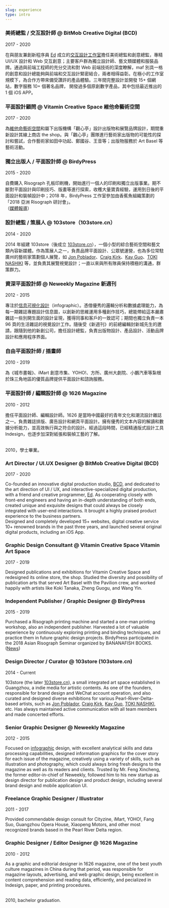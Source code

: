 ```yaml
---
slug: experience
type: intro
---
```


### 美術總監 / 交互設計師 @ BitMob Creative Digital (BCD)

2017 - 2020

在與朋友兼創新程序員 [Ed](https://edlee.me/) 成立的[交互設計工作室](https://www.bitmob.cc/)擔任美術總監和創意總監，專精 UI/UX 設計和 Web 交互創意；主要客戶群為獨立設計師、藝文類媒體和服裝品牌。通過與前端工程師的充分交流和對 Web 前端技術的深度瞭解，maf 別具一格的創意和設計總能夠與前端和交互設計緊密結合，兩者相得益彰。在極小的工作室規模下，為合作方帶來備受讚許的產品體驗。三年間完整設計並開發 15+ 個網站，數字服務 10+ 個著名品牌， 開發過多個原創數字產品，其中包括最近推出的 1 個 iOS APP。

### 平面設計顧問 @ Vitamin Creative Space 維他命藝術空間

2017 - 2020

為[維他命藝術空間](http://www.vitamincreativespace.art/cn/)和屬下出版機構「觀心亭」設計出版物和展覽品牌設計，期間重新設計其線上商店 the shop。與「觀心亭」團隊進行藝術家出版物的可能性的探討和嘗試，合作藝術家如田中功起、鄭國谷、王音等；出版物服務於 Art Basel 等藝術活動。

### 獨立出版人 / 平面設計師 @ BirdyPress

2015 - 2020

自費購入 Risograph 孔板印刷機，開始進行一個人的印刷和獨立出版事業。期不斷對平面設計與印刷技巧、版畫等進行探索，收穫大量寶貴經驗，運用到日後的平面設計和裝幀設計中；2018 年，BirdyPress 工作室參加由香蕉魚組織策劃的「2018 亞洲 Risograph 研討會」。<br/>（[媒體報導](https://read01.com/zh-hk/kEmm6o4.html)）

### 設計總監 / 策展人 @ 103store（103store.cn）

2014 - 2020

2014 年組建 103store（後成立 [103store.cn](https://103store.cn/)），一個小型的綜合藝術空間和藝文類內容新媒體。作為策展人之一，負責品牌平面設計、公眾號運營，也為多位常駐廣州的藝術家策劃個人展覽，如 [Jon Poblador](https://maf-works.com/work/jon-pobladors-visible-meditation-exhibition-vi)、[Craig Kirk](https://maf-works.com/work/craig-kirks-street-cartoon-exhibition-vi)、[Kay Guo](https://maf-works.com/work/a-pile-of-shit-another-type-of-jewellery-vi)、[TOKI NASHIKI](https://maf-works.com/work/from-earth-pottery-exhibition-vi) 等，並負責其展覽視覺設計；一直以來與所有隊員保持積極的溝通，群策群力。

### 資深平面設計師 @ Neweekly Magazine 新週刊

2012 - 2015

專注於[信息可視化設計](https://maf-works.com/work/infographic-collection-1)（infographic）。憑借優秀的邏輯分析和數據處理能力，為每一期雜誌專題設計信息圖，以創新的思維運用多種創作技巧，總能帶給這本嚴肅雜誌一些別開生面的設計呈現，獲得同事和客戶的一致認可；期間也獨立負責一本 96 頁的生活雜誌的視覺設計工作。隨後受《新週刊》的前總編輯封新城先生的邀請，跟隨到他的新創公司，擔任設計總監，負責出版物設計、產品設計、活動品牌設計和應用程序界面。

### 自由平面設計師 / 插畫師

2010 - 2019

為《城市畫報》、iMart 創意市集、YOHO!、方所、廣州大劇院、小鵬汽車等紮根於珠三角地區的優質品牌提供平面設計和諮詢服務。

### 平面設計師 / 編輯設計師 @ 1626 Magazine

2010 - 2012

擔任平面設計師、編輯設計師。1626 是當時中國最好的青年文化和潮流設計雜誌之一。負責雜誌排版、廣告設計和網頁平面設計。擁有優秀的文本內容的解讀和數據分析能力，並高效執行與之符合的設計。經過這段時間，已經精通版式設計工具 Indesign，也逐步加深對紙張和裝幀工藝的了解。

<br/>2010，學士畢業。

<!-- lang -->

### Art Director / UI.UX Designer @ BitMob Creative Digital (BCD)

2017 - 2020

Co-founded an innovative digital production studio, [BCD](https://www.bitmob.cc/), and dedicated to the art direction of UI / UX, and interactive-specialized digital production, with a friend and creative programmer, [Ed](https://edlee.me/).
As cooperating closely with front-end engineers and having an in-depth understanding of both ends,
created unique and exquisite designs that could always be closely integrated with user-end interactions. It brought a highly praised product experience to the business partners.<br/>
Designed and completely developed 15+ websites, digital creative service 10+ renowned brands in the past three years, and launched several original digital products, including an iOS App.

### Graphic Design Consultant @ Vitamin Creative Space Vitamin Art Space

2017 - 2019

Designed publications and exhibitions for Vitamin Creative Space and redesigned its online store, the shop. Studied the diversity and possibility of publication arts that served Art Basel with the Pavilion crew, and worked happily with artists like Koki Tanaka, Zheng Guogu, and Wang Yin.

### Independent Publisher / Graphic Designer @ BirdyPress

2015 - 2019

Purchased a Risograph printing machine and started a one-man printing workshop, also an independent publisher. Harvested a lot of valuable experience by continuously exploring printing and binding techniques, and practice them in future graphic design projects. BirdyPress participated in the 2018 Asian Risograph Seminar organized by BANANAFISH BOOKS. ([News](https://read01.com/zh-hk/kEmm6o4.html))

### Design Director / Curator @ 103store (103store.cn)

2014 - Current

103store (the later [103store.cn](https://103store.cn/)), a small integrated art space established in Guangzhou, a indie media for artistic contents. As one of the founders, responsible for brand design and WeChat account operation, and also curated and designed diverse exhibitions for various Pearl-River-Delta-based artists, such as [Jon Poblador](https://maf-works.com/work/jon-pobladors-visible-meditation-exhibition-vi), [Craig Kirk](https://maf-works.com/work/craig-kirks-street-cartoon-exhibition-vi), [Kay Guo](https://maf-works.com/work/a-pile-of-shit-another-type-of-jewellery-vi), [TOKI NASHIKI](https://maf-works.com/work/from-earth-pottery-exhibition-vi), etc. Has always maintained active communication with all team members and made concerted efforts.

### Senior Graphic Designer @ Neweekly Magazine

2012 - 2015

Focused on [infographic](https://maf-works.com/work/infographic-collection-1) design, with excellent analytical skills and data processing capabilities, designed information graphics for the cover story for each issue of the magazine, creatively using a variety of skills, such as illustration and photography, which could always bring fresh designs to the magazine as well as its readers and clients. Trusted by Mr. Feng Xincheng, the former editor-in-chief of Neweekly, followed him to his new startup as design director for publication design and product design, including several brand design and mobile application UI.

### Freelance Graphic Designer / Illustrator

2011 - 2017

Provided commendable design consult for Cityzine, iMart, YOHO!, Fang Suo, Guangzhou Opera House, Xiaopeng Motors, and other most recognized brands based in the Pearl River Delta region.

### Graphic Designer / Editor Designer @ 1626 Magazine

2010 - 2012

As a graphic and editorial designer in 1626 magazine, one of the best youth culture magazines in China during that period, was responsible for magazine layouts, advertising, and web graphic design, being excellent in content comprehension and reading data, efficiently, and pecialized in Indesign, paper, and printing procedures.

<br/>2010, bachelor graduation.
